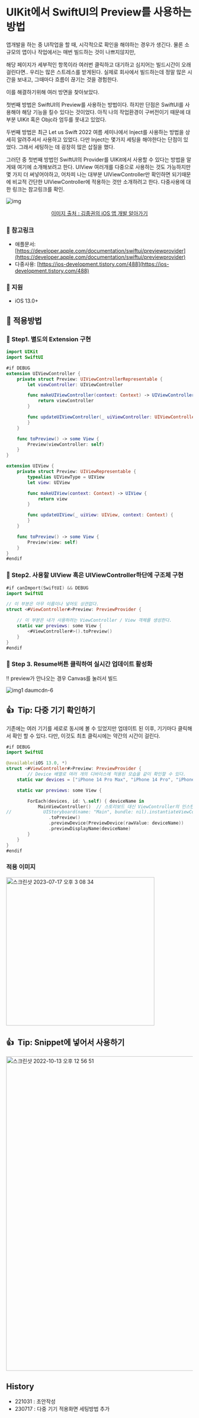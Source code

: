 # UIKit에서 SwiftUI의 Preview를 사용하는 방법

앱개발을 하는 중 UI작업을 할 때, 시각적으로 확인을 해야하는 경우가 생긴다. 물론 소규모의 앱이나 작업에서는 매번 빌드하는 것이 나쁘지않지만,

해당 페이지가 세부적인 항목이라 여러번 클릭하고 대기하고 심지어는 빌드시간이 오래걸린다면.. 우리는 많은 스트레스를 받게된다.
실제로 회사에서 빌드하는데 정말 많은 시간을 보내고, 그때마다 흐름이 끊기는 것을 경험한다.

이를 해결하기위해 여러 방면을 찾아보았다.

첫번째 방법은 SwiftUI의 Preview를 사용하는 방법이다. 하지만 단점은 SwiftUI를 사용해야 해당 기능을 킬수 있다는 것이었다. 아직 나의 작업환경이 구버전이기 때문에 대부분 UIKit 혹은 Objc라 엄두를 못내고 있었다.

두번째 방법은 최근 Let us Swift 2022 여름 세미나에서 Inject를 사용하는 방법을 상세히 알려주셔서 사용하고 있었다. 다만 Inject는 몇가지 세팅을 해야한다는 단점이 있었다. 그래서 세팅하는 데 굉장히 많은 삽질을 했다.

그러던 중 첫번째 방법인 SwiftUI의 Provider를 UIKit에서 사용할 수 있다는 방법을 알게돼 여기에 소개해보려고 한다.
UIView 여러개를 다중으로 사용하는 것도 가능하지만 몇 가지 더 써넣어야하고, 어차피 나는 대부분 UIViewController만 확인하면 되기때문에 비교적 간단한 UIViewController에 적용하는 것만 소개하려고 한다. 다중사용에 대한 링크는 참고링크를 확인.

![img](https://user-images.githubusercontent.com/76529148/198916009-892d1701-944e-4fcd-b5a6-0321256476f7.gif)
<p align="center">
    <a href="https://ios-development.tistory.com/488" style="text-align: center;">이미지 출처 : 김종권의 iOS 앱 개발 알아가기</a>
</p>

### 📌 참고링크

- 애플문서: [https://developer.apple.com/documentation/swiftui/previewprovider](https://developer.apple.com/documentation/swiftui/previewprovider)
- 다중사용: [https://ios-development.tistory.com/488](https://ios-development.tistory.com/488)
### 📌 지원

- iOS 13.0+

## 📌 적용방법

### 🍊 Step1. 별도의 Extension 구현

```swift
import UIKit
import SwiftUI

#if DEBUG
extension UIViewController {
    private struct Preview: UIViewControllerRepresentable {
        let viewController: UIViewController

        func makeUIViewController(context: Context) -> UIViewController {
            return viewController
        }

        func updateUIViewController(_ uiViewController: UIViewController, context: Context) {
        }
    }

    func toPreview() -> some View {
        Preview(viewController: self)
    }
}

extension UIView {
    private struct Preview: UIViewRepresentable {
        typealias UIViewType = UIView
        let view: UIView

        func makeUIView(context: Context) -> UIView {
            return view
        }

        func updateUIView(_ uiView: UIView, context: Context) {
        }
    }

    func toPreview() -> some View {
        Preview(view: self)
    }
}
#endif
```

### 🍊 Step2. 사용할 UIView 혹은 UIViewController하단에 구조체 구현

```swift
#if canImport(SwiftUI) && DEBUG
import SwiftUI

// 이 부분은 아무 이름이나 넣어도 상관없다.
struct <#ViewController#>Preview: PreviewProvider {

    // 이 부분은 내가 사용하려는 ViewController / View 객체를 생성한다.
    static var previews: some View {
        <#ViewController#>().toPreview()
    }
}
#endif
```

### 🍊 Step **3. Resume버튼 클릭하여 실시간 업데이트 활성화**

‼️ preview가 안나오는 경우 Canvas를 눌러서 빌드

![img1 daumcdn-6](https://user-images.githubusercontent.com/76529148/198916117-109d460e-9b22-475b-8d7c-60263d868421.png)


## 👍  Tip: 다중 기기 확인하기
기존에는 여러 기기를 세로로 동시에 볼 수 있었지만 업데이트 된 이후, 기기마다 클릭해서 확인 할 수 있다.
다만, 이것도 최초 클릭시에는 약간의 시간이 걸린다.


```swift
#if DEBUG
import SwiftUI

@available(iOS 13.0, *)
struct <#ViewController#>Preview: PreviewProvider {
        // Device 배열로 여러 개의 디바이스에 적용된 모습을 같이 확인할 수 있다.
    static var devices = ["iPhone 14 Pro Max", "iPhone 14 Pro", "iPhone SE (2nd generation)"]

    static var previews: some View {

        ForEach(devices, id: \.self) { deviceName in
            MainViewController()  // 스토리보드 대신 ViewController의 인스턴스를 직접 생성합니다.
//            UIStoryboard(name: "Main", bundle: nil).instantiateViewController(identifier: "ViewController")
                .toPreview()
                .previewDevice(PreviewDevice(rawValue: deviceName))
                .previewDisplayName(deviceName)
        }
    }
}
#endif
```

### 적용 이미지
<img width="400" alt="스크린샷 2023-07-17 오후 3 08 34" src="https://github.com/isGeekCode/TIL/assets/76529148/cba74268-c446-43b1-915f-453c780b4e27">




## 👍  Tip: Snippet에 넣어서 사용하기

<img width="848" alt="스크린샷 2022-10-13 오후 12 56 51" src="https://user-images.githubusercontent.com/76529148/198915921-4b07d3b8-197e-4371-beea-4cd8fd169582.png">




## History
- 221031 : 초안작성
- 230717 : 다중 기기 적용화면 세팅방법 추가
